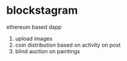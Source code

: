 # blockstagram

ethereum based dapp

1. upload images
2. coin distribution based on activity on post
3. blind auction on paintings
